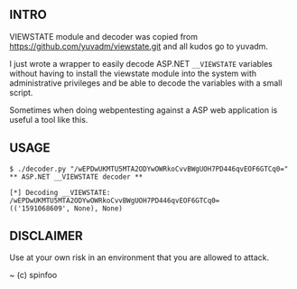 
## INTRO ##

VIEWSTATE module and decoder was copied from https://github.com/yuvadm/viewstate.git and all kudos go to yuvadm.

I just wrote a wrapper to easily decode ASP.NET ```__VIEWSTATE``` variables without having
to install the viewstate module into the system with administrative privileges and be able to decode the variables with a small script.

Sometimes when doing webpentesting against a ASP web application is useful a tool like this.

## USAGE ##

```
$ ./decoder.py "/wEPDwUKMTU5MTA2ODYwOWRkoCvvBWgUOH7PD446qvEOF6GTCq0="
** ASP.NET __VIEWSTATE decoder **

[*] Decoding __VIEWSTATE:
/wEPDwUKMTU5MTA2ODYwOWRkoCvvBWgUOH7PD446qvEOF6GTCq0=
(('1591068609', None), None)
```


## DISCLAIMER ##
Use at your own risk in an environment that you are allowed to attack.


~
(c) spinfoo

